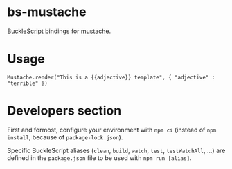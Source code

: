 # bs-mustache

[BuckleScript](https://bucklescript.github.io) bindings for [mustache](https://github.com/janl/mustache.js).

# Usage

```reasonml
Mustache.render("This is a {{adjective}} template", { "adjective" : "terrible" })
```

# Developers section

First and formost, configure your environment with `npm ci` (instead of `npm install`, because of `package-lock.json`).

Specific BuckleScript aliases (`clean`, `build`, `watch`, `test`, `testWatchAll`, ...) are defined
in the `package.json` file to be used with `npm run [alias]`.
